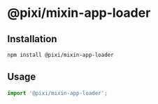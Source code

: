 # @pixi/mixin-app-loader

## Installation

```bash
npm install @pixi/mixin-app-loader
```

## Usage

```js
import '@pixi/mixin-app-loader';
```